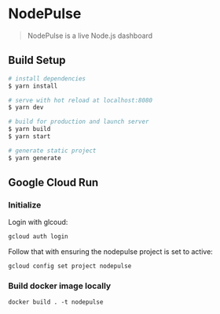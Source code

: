 # NodePulse

> NodePulse is a live Node.js dashboard

## Build Setup

```bash
# install dependencies
$ yarn install

# serve with hot reload at localhost:8080
$ yarn dev

# build for production and launch server
$ yarn build
$ yarn start

# generate static project
$ yarn generate
```

## Google Cloud Run

### Initialize

Login with glcoud:

```bash
gcloud auth login
```

Follow that with ensuring the nodepulse project is set to active:

```
gcloud config set project nodepulse
```

### Build docker image locally

```
docker build . -t nodepulse
```

